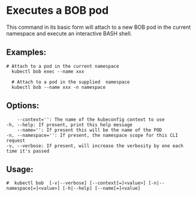# Executes a BOB pod

This command in its basic form will attach to a new BOB pod in the current namespace and execute an interactive BASH shell.

## Examples:

    # Attach to a pod in the current namespace
      kubectl bob exec --name xxx
    
      # Attach to a pod in the supplied  namespace
      kubectl bob --name xxx -n namespace

## Options:
        --context='': The name of the kubeconfig context to use
    -h, --help: If present, print this help message
        --name='': If present this will be the name of the POD
    -n, --namespace='': If present, the namespace scope for this CLI request
    -v, --verbose: If present, will increase the verbosity by one each time it's passed

## Usage:
    #  kubectl bob  [-v|--verbose] [--context[=]<value>] [-n|--namespace[=]<value>] [-h|--help] [--name[=]<value]
